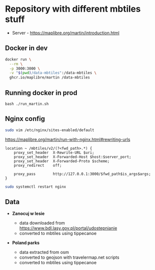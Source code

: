 # Repository with different mbtiles stuff

* Server - https://maplibre.org/martin/introduction.html

## Docker in dev

```bash
docker run \
  --rm \
  -p 3000:3000 \
  -v "$(pwd)/data-mbtiles":/data-mbtiles \
  ghcr.io/maplibre/martin /data-mbtiles
```

## Running docker in prod

```bahs
bash ./run_martin.sh
```

## Nginx config

```bash
sudo vim /etc/nginx/sites-enabled/default
```

https://maplibre.org/martin/run-with-nginx.html#rewriting-urls
```nginx
location ~ /mbtiles/v2/(?<fwd_path>.*) {
    proxy_set_header  X-Rewrite-URL $uri;
    proxy_set_header  X-Forwarded-Host $host:$server_port;
    proxy_set_header  X-Forwarded-Proto $scheme;
    proxy_redirect    off;

    proxy_pass        http://127.0.0.1:3000/$fwd_path$is_args$args;
}
```

```bash
sudo systemctl restart nginx
```

## Data

* **Zanocuj w lesie**
  * data downloaded from https://www.bdl.lasy.gov.pl/portal/udostepnianie
  * converted to mbtiles using tippecanoe

* **Poland parks**
  * data extracted from osm
  * converted to geojson with travelermap.net scripts
  * converted to mbtiles using tippecanoe
